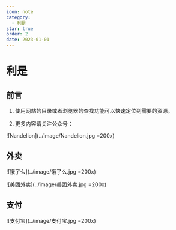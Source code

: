 ```yaml
---
icon: note
category:
  - 利是
star: true
order: 2
date: 2023-01-01
---
```


# 利是

## 前言

1. 使用网站的目录或者浏览器的查找功能可以快速定位到需要的资源。

2. 更多内容请关注公众号：

  ![Nandelion](../image/Nandelion.jpg =200x)

## 外卖

![饿了么](../image/饿了么.jpg =200x)

![美团外卖](../image/美团外卖.jpg =200x)

## 支付

![支付宝](../image/支付宝.jpg =200x)